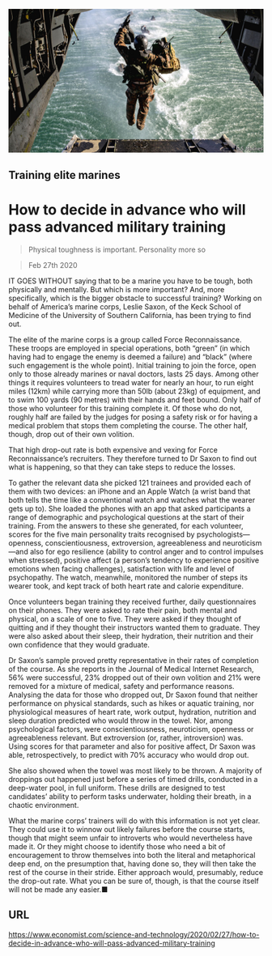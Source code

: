 ![](./images/20200229_STP002_0.jpg)

## Training elite marines

# How to decide in advance who will pass advanced military training

> Physical toughness is important. Personality more so

> Feb 27th 2020

IT GOES WITHOUT saying that to be a marine you have to be tough, both physically and mentally. But which is more important? And, more specifically, which is the bigger obstacle to successful training? Working on behalf of America’s marine corps, Leslie Saxon, of the Keck School of Medicine of the University of Southern California, has been trying to find out.

The elite of the marine corps is a group called Force Reconnaissance. These troops are employed in special operations, both “green” (in which having had to engage the enemy is deemed a failure) and “black” (where such engagement is the whole point). Initial training to join the force, open only to those already marines or naval doctors, lasts 25 days. Among other things it requires volunteers to tread water for nearly an hour, to run eight miles (12km) while carrying more than 50lb (about 23kg) of equipment, and to swim 100 yards (90 metres) with their hands and feet bound. Only half of those who volunteer for this training complete it. Of those who do not, roughly half are failed by the judges for posing a safety risk or for having a medical problem that stops them completing the course. The other half, though, drop out of their own volition.

That high drop-out rate is both expensive and vexing for Force Reconnaissance’s recruiters. They therefore turned to Dr Saxon to find out what is happening, so that they can take steps to reduce the losses.

To gather the relevant data she picked 121 trainees and provided each of them with two devices: an iPhone and an Apple Watch (a wrist band that both tells the time like a conventional watch and watches what the wearer gets up to). She loaded the phones with an app that asked participants a range of demographic and psychological questions at the start of their training. From the answers to these she generated, for each volunteer, scores for the five main personality traits recognised by psychologists—openness, conscientiousness, extroversion, agreeableness and neuroticism—and also for ego resilience (ability to control anger and to control impulses when stressed), positive affect (a person’s tendency to experience positive emotions when facing challenges), satisfaction with life and level of psychopathy. The watch, meanwhile, monitored the number of steps its wearer took, and kept track of both heart rate and calorie expenditure.

Once volunteers began training they received further, daily questionnaires on their phones. They were asked to rate their pain, both mental and physical, on a scale of one to five. They were asked if they thought of quitting and if they thought their instructors wanted them to graduate. They were also asked about their sleep, their hydration, their nutrition and their own confidence that they would graduate.

Dr Saxon’s sample proved pretty representative in their rates of completion of the course. As she reports in the Journal of Medical Internet Research, 56% were successful, 23% dropped out of their own volition and 21% were removed for a mixture of medical, safety and performance reasons. Analysing the data for those who dropped out, Dr Saxon found that neither performance on physical standards, such as hikes or aquatic training, nor physiological measures of heart rate, work output, hydration, nutrition and sleep duration predicted who would throw in the towel. Nor, among psychological factors, were conscientiousness, neuroticism, openness or agreeableness relevant. But extroversion (or, rather, introversion) was. Using scores for that parameter and also for positive affect, Dr Saxon was able, retrospectively, to predict with 70% accuracy who would drop out.

She also showed when the towel was most likely to be thrown. A majority of droppings out happened just before a series of timed drills, conducted in a deep-water pool, in full uniform. These drills are designed to test candidates’ ability to perform tasks underwater, holding their breath, in a chaotic environment.

What the marine corps’ trainers will do with this information is not yet clear. They could use it to winnow out likely failures before the course starts, though that might seem unfair to introverts who would nevertheless have made it. Or they might choose to identify those who need a bit of encouragement to throw themselves into both the literal and metaphorical deep end, on the presumption that, having done so, they will then take the rest of the course in their stride. Either approach would, presumably, reduce the drop-out rate. What you can be sure of, though, is that the course itself will not be made any easier.■

## URL

https://www.economist.com/science-and-technology/2020/02/27/how-to-decide-in-advance-who-will-pass-advanced-military-training

